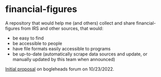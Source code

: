 # financial-figures

A repository that would help me (and others) collect and share financial-figures from IRS and other sources, that would:
- be easy to find
- be accessible to people
- have file formats easily accessible to programs
- be up-to-date (automatically scrape data sources and update, or manually updated by this team when announced)

[Initial proposal](https://www.bogleheads.org/forum/viewtopic.php?p=6928838#p6928838) on bogleheads forum on 10/23/2022.